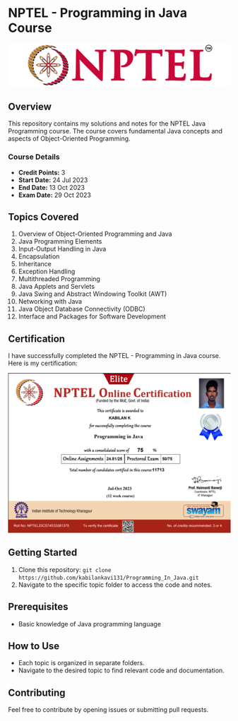 # NPTEL - Programming in Java Course

[![NPTEL Logo](Images/logo.png)](https://www.nptel.ac.in/)

## Overview

This repository contains my solutions and notes for the NPTEL Java Programming course. The course covers fundamental Java concepts and aspects of Object-Oriented Programming.

### Course Details

- **Credit Points:** 3
- **Start Date:** 24 Jul 2023
- **End Date:** 13 Oct 2023
- **Exam Date:** 29 Oct 2023

## Topics Covered

1. Overview of Object-Oriented Programming and Java
2. Java Programming Elements
3. Input-Output Handling in Java
4. Encapsulation
5. Inheritance
6. Exception Handling
7. Multithreaded Programming
8. Java Applets and Servlets
9. Java Swing and Abstract Windowing Toolkit (AWT)
10. Networking with Java
11. Java Object Database Connectivity (ODBC)
12. Interface and Packages for Software Development

## Certification

I have successfully completed the NPTEL - Programming in Java course. Here is my certification:

[![NPTEL Java Programming Certification](Images/certification.png)](https://archive.nptel.ac.in/noc/Ecertificate/?q=NPTEL23CS74S3338137520206777)

## Getting Started

1. Clone this repository: `git clone https://github.com/kabilankavi131/Programming_In_Java.git`
2. Navigate to the specific topic folder to access the code and notes.

## Prerequisites

- Basic knowledge of Java programming language

## How to Use

- Each topic is organized in separate folders.
- Navigate to the desired topic to find relevant code and documentation.

## Contributing

Feel free to contribute by opening issues or submitting pull requests.
